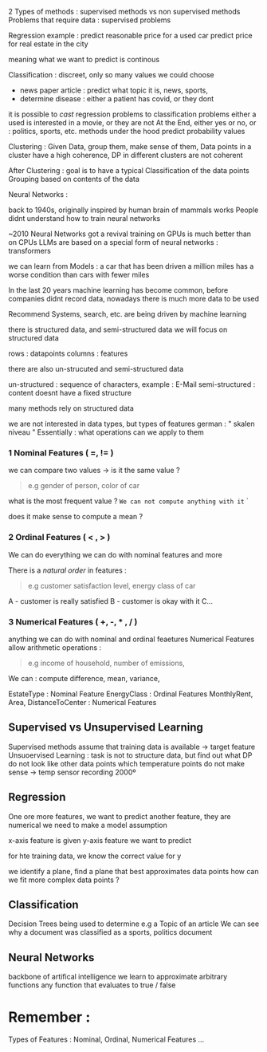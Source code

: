 
2 Types of methods : supervised methods vs non supervised methods 
Problems that require data : supervised problems 


Regression example : 
predict reasonable price for a used car 
predict price for real estate in the city 


meaning what we want to predict is continous 


Classification : 
discreet, only so many values we could choose 
- news paper article :  predict what topic it is, news, sports, 
- determine disease : either a patient has covid, or they dont 

it is possible to *cast* regression problems to classification problems
either a used is interested in a movie, or they are not 
At the End, either yes or no, or : politics, sports, etc.
	methods under the hood predict probability values 


Clustering : 
Given Data, group them, make sense of them, 
Data points in a cluster have a high coherence, DP in different clusters are not coherent

After Clustering : goal is to have a typical Classification of the data points 
Grouping based on contents of the data 


Neural Networks : 

back to 1940s, originally inspired by human brain of mammals works 
People didnt understand how to train neural networks 

~2010 Neural Networks got a revival 
training on GPUs is much better than on CPUs 
LLMs are based on a special form of neural networks : transformers 


we can learn from Models : a car that has been driven a million miles has a worse condition than cars with fewer miles 

In the last 20 years machine learning has become common, before companies didnt record data, nowadays there is much more data to be used 

Recommend Systems, search, etc. are being driven by machine learning 

there is structured data, and semi-structured data
we will focus on structured data 

rows : datapoints 
columns : features 

there are also un-strucuted and semi-structured data 

un-structured : sequence of characters, example : E-Mail 
semi-structured : content doesnt have a fixed structure

many methods rely on structured data

we are not interested in data types, but types of features 
german : " skalen niveau "
Essentially : what operations can we apply to them 

### 1 Nominal Features  ( =, != )
we can compare two values -> is it the same value ? 
> e.g gender of person, color of car 

what is the most frequent value ? 
` We can not compute anything with it ` `

does it make sense to compute a mean ? 

### 2 Ordinal Features ( < , > )
We can do everything we can do with nominal features and more 

There is a *natural order* in features : 
> e.g customer satisfaction level, energy class of car 

A - customer is really satisfied 
B - customer is okay with it
C...


### 3 Numerical Features ( +, -, * , / )
anything we can do with nominal and ordinal feaetures 
Numerical Features allow arithmetic operations : 

> e.g income of household, number of emissions,

 We can : compute difference, mean, variance, 


EstateType : Nominal Feature 
EnergyClass : Ordinal Features 
MonthlyRent, Area, DistanceToCenter : Numerical Features 


## Supervised vs Unsupervised Learning 
Supervised methods assume that training data is available -> target feature 
Unsuoervised Learning : task is not to structure data, but find out what DP do not look like other data points 
	which temperature points do not make sense -> temp sensor recording 2000º


## Regression 
One ore more features, 
we want to predict another feature, they are numerical
we need to make a model assumption 

x-axis feature is given 
y-axis feature we want to predict 

for hte training data, we know the correct value for y 

we identify a plane, find a plane that best approximates data points 
how can we fit more complex data points ? 


## Classification 
Decision Trees being used to determine e.g a Topic of an article 
We can see why a document was classified as a sports, politics document 


## Neural Networks 
backbone of artifical intelligence 
we learn to approximate arbitrary functions 
	any function that evaluates to true / false 


# Remember : 
Types of Features : Nominal, Ordinal, Numerical Features 
...



